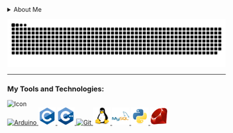 <details>
<summary>About Me</summary>
<br />

![GitHub Stats](https://github-readme-stats.vercel.app/api?username=Zreechxnn&theme=radical&show_icons=true&count_private=true)
![Streak Stats](https://github-readme-streak-stats.herokuapp.com/?user=Zreechxnn&theme=highcontrast)
![Top Languages](https://github-readme-stats.vercel.app/api/top-langs/?username=Zreechxnn&layout=compact&theme=radical)

</details>

![Snake Animation](https://github.com/Zreechxnn/Zreechxnn/blob/main/dist/snake.svg)

---

### My Tools and Technologies:

<img src="https://media2.giphy.com/media/QssGEmpkyEOhBCb7e1/giphy.gif?cid=ecf05e47a0n3gi1bfqntqmob8g9aid1oyj2wr3ds3mg700bl&rid=giphy.gif" width="25" alt="Icon">

<div class="tools">
  <a href="https://www.arduino.cc/">
    <img src="https://cdn.worldvectorlogo.com/logos/arduino-1.svg" width="40" height="40" alt="Arduino">
  </a>
  <a href="https://www.cprogramming.com/">
    <img src="https://raw.githubusercontent.com/devicons/devicon/master/icons/c/c-original.svg" width="40" height="40" alt="C">
  </a>
  <a href="https://www.w3schools.com/cpp/">
    <img src="https://raw.githubusercontent.com/devicons/devicon/master/icons/cplusplus/cplusplus-original.svg" width="40" height="40" alt="C++">
  </a>
  <a href="https://git-scm.com/">
    <img src="https://www.vectorlogo.zone/logos/git-scm/git-scm-icon.svg" width="40" height="40" alt="Git">
  </a>
  <a href="https://www.linux.org/">
    <img src="https://raw.githubusercontent.com/devicons/devicon/master/icons/linux/linux-original.svg" width="40" height="40" alt="Linux">
  </a>
  <a href="https://www.mysql.com/">
    <img src="https://raw.githubusercontent.com/devicons/devicon/master/icons/mysql/mysql-original-wordmark.svg" width="40" height="40" alt="MySQL">
  </a>
  <a href="https://www.python.org">
    <img src="https://raw.githubusercontent.com/devicons/devicon/master/icons/python/python-original.svg" width="40" height="40" alt="Python">
  </a>
  <a href="https://www.ruby-lang.org/en/">
    <img src="https://raw.githubusercontent.com/devicons/devicon/master/icons/ruby/ruby-original.svg" width="40" height="40" alt="Ruby">
  </a>
</div>
